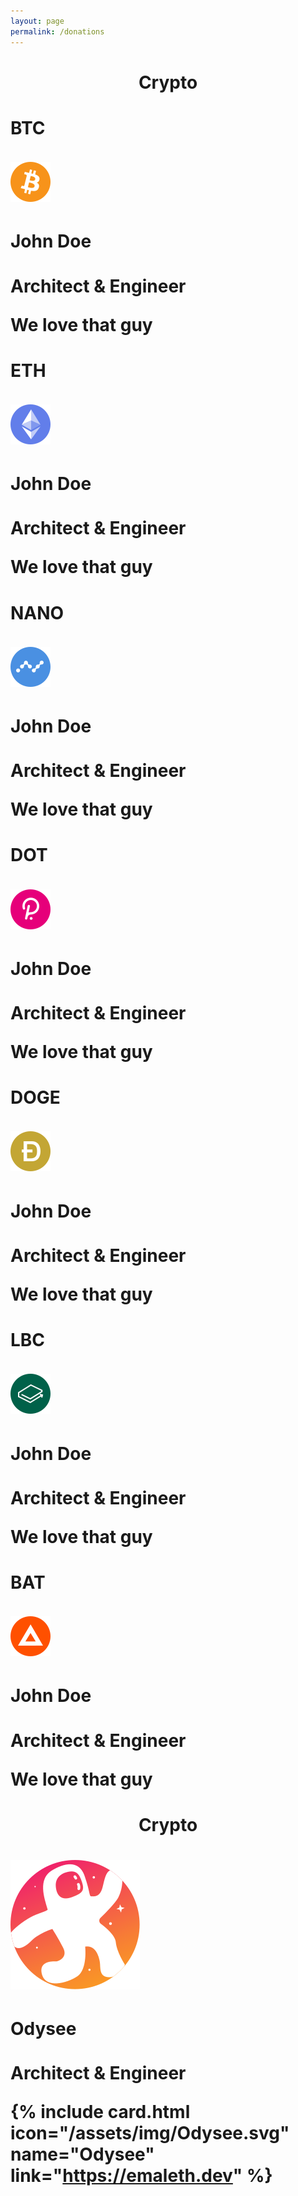 ```yaml
---
layout: page
permalink: /donations
---
```

<h1 style="text-align:center">Crypto<h1>
<div class="FlexWrap">

  <div class="flip-card">
    <div class="flip-card-inner">
      <div class="flip-card-front">
        <h4>BTC</h4>
        <img class="flip-card-icon" src="/assets/img/crypto/icons/btc.svg">
      </div>
      <div class="flip-card-back">
        <h4>John Doe</h4>
        <p>Architect & Engineer</p>
        <p>We love that guy</p>
      </div>
    </div>
  </div>

  <div class="flip-card">
    <div class="flip-card-inner">
      <div class="flip-card-front">
        <h4>ETH</h4>
        <img class="flip-card-icon" src="/assets/img/crypto/icons/eth.svg">
      </div>
      <div class="flip-card-back">
        <h4>John Doe</h4>
        <p>Architect & Engineer</p>
        <p>We love that guy</p>
      </div>
    </div>
  </div>

  <div class="flip-card">
    <div class="flip-card-inner">
      <div class="flip-card-front">
        <h4>NANO</h4>
        <img class="flip-card-icon" src="/assets/img/crypto/icons/nano.svg">
      </div>
      <div class="flip-card-back">
        <h4>John Doe</h4>
        <p>Architect & Engineer</p>
        <p>We love that guy</p>
      </div>
    </div>
  </div>

  <div class="flip-card">
    <div class="flip-card-inner">
      <div class="flip-card-front">
        <h4>DOT</h4>
        <img class="flip-card-icon" src="/assets/img/crypto/icons/dot.svg">
      </div>
      <div class="flip-card-back">
        <h4>John Doe</h4>
        <p>Architect & Engineer</p>
        <p>We love that guy</p>
      </div>
    </div>
  </div>

  <div class="flip-card">
    <div class="flip-card-inner">
      <div class="flip-card-front">
        <h4>DOGE</h4>
        <img class="flip-card-icon" src="/assets/img/crypto/icons/doge.svg">
      </div>
      <div class="flip-card-back">
        <h4>John Doe</h4>
        <p>Architect & Engineer</p>
        <p>We love that guy</p>
      </div>
    </div>
  </div>

  <div class="flip-card">
    <div class="flip-card-inner">
      <div class="flip-card-front">
        <h4>LBC</h4>
        <img class="flip-card-icon" src="/assets/img/crypto/icons/lbc.svg">
      </div>
      <div class="flip-card-back">
        <h4>John Doe</h4>
        <p>Architect & Engineer</p>
        <p>We love that guy</p>
      </div>
    </div>
  </div>

  <div class="flip-card">
    <div class="flip-card-inner">
      <div class="flip-card-front">
        <h4>BAT</h4>
        <img class="flip-card-icon" src="/assets/img/crypto/icons/bat.svg">
      </div>
      <div class="flip-card-back">
        <h4>John Doe</h4>
        <p>Architect & Engineer</p>
        <p>We love that guy</p>
      </div>
    </div>
  </div>

  <!-- <div class="flip-card">
    <div class="flip-card-inner">
      <div class="flip-card-front">
        <img class="flip-card-icon" src="/assets/img/crypto/icons/">
      </div>
      <div class="flip-card-back">
        <h4>John Doe</h4>
        <p>Architect & Engineer</p>
        <p>We love that guy</p>
      </div>
    </div>
  </div> -->

</div>

<h1 style="text-align:center">Crypto<h1>
<div class="FlexWrap">

  <div class="card">
    <img class="card-icon" src="/assets/img/Odysee.svg">
    <div class="container">
      <h4><b>Odysee</b></h4>
      <p>Architect & Engineer</p>
    </div>
  </div>

  {% include card.html icon="/assets/img/Odysee.svg" name="Odysee" link="https://emaleth.dev" %}

</div>